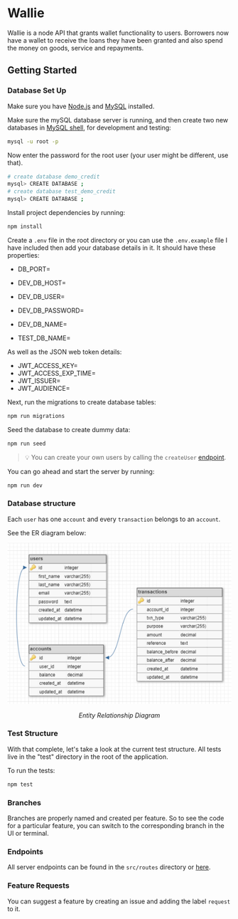 # Wallie

Wallie is a node API that grants wallet functionality to users. Borrowers now have a wallet to receive the loans they have been granted and also spend the money on goods, service and repayments.

## Getting Started

### Database Set Up

Make sure you have [Node.js](https://nodejs.org/en/download) and [MySQL](https://dev.mysql.com/downloads/mysql/) installed.  

Make sure the mySQL database server is running, and then create two new databases in [MySQL shell](https://dev.mysql.com/doc/mysql-shell/8.0/en/mysql-shell-interactive-code-execution.html), for development and testing:

```sh
mysql -u root -p
```

Now enter the password for the root user (your user might be different, use that).

```sh
# create database demo_credit
mysql> CREATE DATABASE ;
# create database test_demo_credit
mysql> CREATE DATABASE ;
```

Install project dependencies by running:  

```sh
npm install
```

Create a `.env` file in the root directory or you can use the ``.env.example`` file I have included then add your database details in it. It should have these properties:

- DB_PORT=

- DEV_DB_HOST=
- DEV_DB_USER=
- DEV_DB_PASSWORD=
- DEV_DB_NAME=
- TEST_DB_NAME=

As well as the JSON web token details:

- JWT_ACCESS_KEY=
- JWT_ACCESS_EXP_TIME=
- JWT_ISSUER=
- JWT_AUDIENCE=

Next, run the migrations to create database tables:

```sh
npm run migrations
```

Seed the database to create dummy data:

```sh
npm run seed
```  

> 💡 You can create your own users by calling the `createUser` [endpoint](https://elements.getpostman.com/redirect?entityId=24564656-c350a319-b0a6-445c-b251-312dbda89ba0&entityType=collection).

You can go ahead and start the server by running:

```sh
npm run dev
```

### Database structure

Each `user` has one `account` and every `transaction` belongs to an `account`.

See the ER diagram below:

<p align="center" style="margin: 0"><img src="./src/images/schema pic.png" /><p align="center"><i>Entity Relationship Diagram</i></p></p>

<!-- ![database ER diagram](/images/schema%20pic.png)  
_Entity Relationship Diagram_    -->

### Test Structure

With that complete, let's take a look at the current test structure. All tests live in the "test" directory in the root of the application.  

To run the tests:

```sh
npm test
```  

### Branches

Branches are properly named and created per feature. So to see the code for a particular feature, you can switch to the corresponding branch in the UI or terminal.

### Endpoints

All server endpoints can be found in the `src/routes` directory or [here](https://elements.getpostman.com/redirect?entityId=24564656-c350a319-b0a6-445c-b251-312dbda89ba0&entityType=collection).
  
### Feature Requests

You can suggest a feature by creating an issue and adding the label `request` to it.
